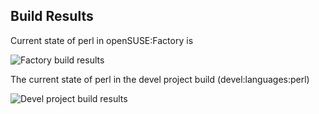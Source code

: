 
## Build Results

Current state of perl in openSUSE:Factory is

![Factory build results](https://br.opensuse.org/status/openSUSE:Factory/perl-XS-Parse-Sublike/standard)

The current state of perl in the devel project build (devel:languages:perl)

![Devel project build results](https://br.opensuse.org/status/devel:languages:perl/perl-XS-Parse-Sublike)


